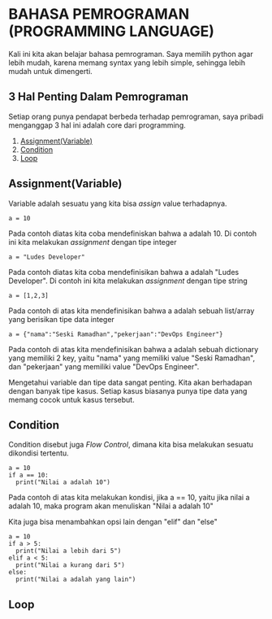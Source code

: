 # BAHASA PEMROGRAMAN (PROGRAMMING LANGUAGE)
Kali ini kita akan belajar bahasa pemrograman. Saya memilih python agar lebih mudah, karena memang syntax yang lebih simple, sehingga
lebih mudah untuk dimengerti. 

## **3 Hal Penting Dalam Pemrograman**
Setiap orang punya pendapat berbeda terhadap pemrograman, saya pribadi menganggap 3 hal ini adalah core dari programming.
1. [Assignment(Variable)](#assignmentvariable)
2. [Condition](#condition)
3. [Loop](#loop)

## **Assignment(Variable)**
Variable adalah sesuatu yang kita bisa *assign* value terhadapnya.
```
a = 10
```
Pada contoh diatas kita coba mendefiniskan bahwa a adalah 10. Di contoh ini kita melakukan *assignment* dengan tipe integer
```
a = "Ludes Developer"
```
Pada contoh diatas kita coba mendefinisikan bahwa a adalah "Ludes Developer". Di contoh ini kita melakukan *assignment* dengan tipe string
```
a = [1,2,3]
```
Pada contoh di atas kita mendefinisikan bahwa a adalah sebuah list/array yang berisikan tipe data integer
```
a = {"nama":"Seski Ramadhan","pekerjaan":"DevOps Engineer"}
```
Pada contoh di atas kita mendefinisikan bahwa a adalah sebuah dictionary yang memiliki 2 key, yaitu "nama" yang memiliki value "Seski Ramadhan",
dan "pekerjaan" yang memiliki value "DevOps Engineer".

Mengetahui variable dan tipe data sangat penting. Kita akan berhadapan dengan banyak tipe kasus. Setiap kasus biasanya punya tipe data yang
memang cocok untuk kasus tersebut.

## **Condition**
Condition disebut juga *Flow Control*, dimana kita bisa melakukan sesuatu dikondisi tertentu.
```
a = 10
if a == 10:
  print("Nilai a adalah 10")
```
Pada contoh di atas kita melakukan kondisi, jika a == 10, yaitu jika nilai a adalah 10, maka program akan menuliskan "Nilai a adalah 10"

Kita juga bisa menambahkan opsi lain dengan "elif" dan "else"
```
a = 10
if a > 5:
  print("Nilai a lebih dari 5")
elif a < 5:
  print("Nilai a kurang dari 5")
else:
  print("Nilai a adalah yang lain")
```

## **Loop**
